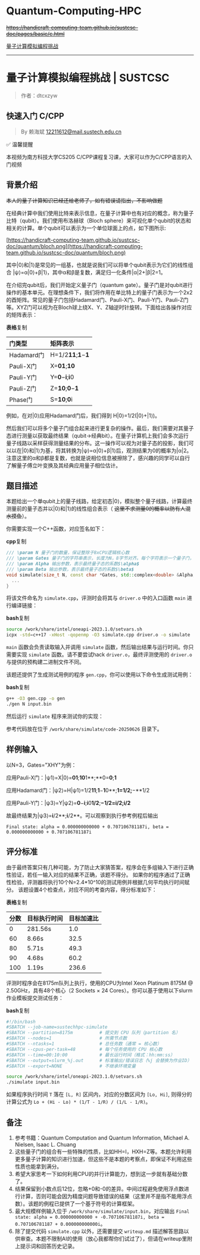 
# Quantum-Computing-HPC

~~https://handicraft-computing-team.github.io/sustcsc-doc/pages/basic/c.html~~

[量子计算模拟编程挑战
](https://handicraft-computing-team.github.io/sustcsc-doc/pages/basic/c.html "：）")

---



# 量子计算模拟编程挑战 | SUSTCSC

> 作者：dtcxzyw

## 快速入门 C/CPP

> By 赖海斌 [12211612@mail.sustech.edu.cn](mailto:12211612@mail.sustech.edu.cn)

✅ 温馨提醒

本视频为南方科技大学CS205 C/CPP课程复习课，大家可以作为C/CPP语言的入门视频

## 背景介绍

~~本人的量子计算知识已经还给老师了，如有错误请指出，不影响做题~~

在经典计算中我们使用比特来表示信息，在量子计算中也有对应的概念，称为量子比特（qubit）。我们使用布洛赫球（Bloch sphere）来可视化单个qubit的状态和相关的计算。单个qubit可以表示为一个单位球面上的点，如下图所示:

[https://handicraft-computing-team.github.io/sustcsc-doc/quantum/bloch.png](https://handicraft-computing-team.github.io/sustcsc-doc/quantum/bloch.png)

其中|0⟩和|1⟩是常见的一组基，也就是说我们可以将单个qubit表示为它们的线性组合 |ψ⟩=α|0⟩+β|1⟩，其中α和β是复数，满足归一化条件|α|2+|β|2=1。

在介绍完qubit后，我们开始定义量子门（quantum gate）。量子门是对qubit进行操作的基本单元。在理想条件下，我们将作用在单比特上的量子门表示为一个2x2的酉矩阵。常见的量子门包括Hadamard门、Pauli-X门、Pauli-Y门、Pauli-Z门等。XYZ门可以视为在Bloch球上绕X、Y、Z轴逆时针旋转。下面给出各操作对应的矩阵表示：

**表格**复制

| 门类型     | 矩阵表示                                   |
| :--------- | :----------------------------------------- |
| Hadamard门 | H=1/2**11**;**1**−**1** |
| Pauli-X门  | X=**01**;**10**                |
| Pauli-Y门  | Y=**0**−**i**;**i**0    |
| Pauli-Z门  | Z=**10**;**0**−**1**    |
| Phase门    | S=**10**;**0**i                |

例如，在对|0⟩应用Hadamard门后，我们得到 H|0⟩=1/2(|0⟩+|1⟩)。

然后我们可以将多个量子门组合起来进行更复杂的操作。最后，我们需要对其量子态进行测量以获取最终结果（qubit->经典bit）。在量子计算机上我们会多次运行量子线路以采样获得测量结果的分布。这一操作可以视为对量子态的投影，我们可以以在|0⟩和|1⟩为基，将其转换为|ψ⟩=α|0⟩+β|1⟩后，观测结果为0的概率为|α|2。注意这里的α和β都是复数，也就是说相位信息被擦除了，感兴趣的同学可以自行了解量子傅立叶变换及其经典应用量子相位估计。

## 题目描述

本题给出一个单qubit上的量子线路，给定初态|0⟩，模拟整个量子线路，计算最终测量前的量子态并以|0⟩和|1⟩的线性组合表示（ ~~这里不求测量0的概率以防有人混水摸鱼~~）。

你需要实现一个C++函数，对应签名如下：

**cpp**复制

```cpp
/// \param N 量子门的数量，保证整除于8xCPU逻辑核心数
/// \param Gates 量子门的字符串表示，长度为N，8字节对齐。每个字符表示一个量子门，只可能为'H', 'X', 'Y', 'Z', 'S'中的一个，分别表示Hadamard门、Pauli-X门、Pauli-Y门、Pauli-Z门和Phase门。
/// \param Alpha 输出参数，表示最终量子态的系数$\alpha$
/// \param Beta 输出参数，表示最终量子态的系数$\beta$
void simulate(size_t N, const char *Gates, std::complex<double> &Alpha, std::complex<double> &Beta) {
  ...
}
```

将该文件命名为 `simulate.cpp`，评测时会将其与 `driver.o` 中的入口函数 `main` 进行编译链接：

**bash**复制

```bash
source /work/share/intel/oneapi-2023.1.0/setvars.sh
icpx -std=c++17 -xHost -qopenmp -O3 simulate.cpp driver.o -o simulate
```

`main` 函数会负责读取输入并调用 `simulate` 函数，然后输出结果与运行时间。你只需要实现 `simulate` 函数。请不要尝试hack `driver.o`，最终评测使用的 `driver.o` 与提供的预构建二进制文件不同。

该题还提供了生成测试用例的程序 `gen.cpp`，你可以使用以下命令生成测试用例：

**bash**复制

```bash
g++ -O3 gen.cpp -o gen
./gen N input.bin
```

然后运行 `simulate` 程序来测试你的实现：

参考代码放在位于 `/work/share/simulate/code-20250626` 目录下。

## 样例输入

以N=3，Gates="XHY"为例：

应用Pauli-X门：|ψ1⟩=X|0⟩=**01**;**10**1**;**0=**0**;**1**

应用Hadamard门：|ψ2⟩=H|ψ1⟩=1/2**11**;**1**−**1**0**;**1=**1/2**;**−**1/2

应用Pauli-Y门：|ψ3⟩=Y|ψ2⟩=**0**−**i**;**i**0**1/2**;**−**1/2=**i**/2**;**i**/2**

故最终结果为|ψ3⟩=**i**/2**;**i**/2**。可以观察到执行参考例程后输出

`Final state: alpha = 0.000000000000 + 0.707106781187i, beta = 0.000000000000 + 0.707106781187i`

## 评分标准

由于最终答案只有几种可能，为了防止大家猜答案，程序会在多组输入下进行正确性验证，若任一输入对应的结果不正确，该题不得分。 如果你的程序通过了正确性检验，评测器将执行10个N=2.4*10^10的测试用例并根据几何平均执行时间赋分。 该题设置4个检查点，对应不同的考查内容，得分标准如下：

**表格**复制

| 分数 | 目标执行时间 | 目标加速比 |
| :--- | :----------- | :--------- |
| 0    | 281.56s      | 1.0        |
| 60   | 8.66s        | 32.5       |
| 80   | 5.71s        | 49.3       |
| 90   | 4.68s        | 60.2       |
| 100  | 1.19s        | 236.6      |

评测时程序会在8175m队列上执行，使用的CPU为Intel Xeon Platinum 8175M @ 2.50GHz，具有48个核心（2 Sockets × 24 Cores）。你可以基于使用以下slurm作业模板提交测试任务：

**bash**复制

```bash
#!/bin/bash
#SBATCH --job-name=sustechhpc-simulate
#SBATCH --partition=8175m          # 提交到 CPU 队列（partition 名）
#SBATCH --nodes=1                  # 所需节点数
#SBATCH --ntasks=1                 # 总任务数（通常 = 核心数）
#SBATCH --cpus-per-task=48         # 每个任务使用的 CPU 核心数
#SBATCH --time=00:10:00            # 最长运行时间（格式：hh:mm:ss）
#SBATCH --output=slurm_%j.out      # 标准输出/错误日志（%j 会替换为作业ID）
#SBATCH --export=NONE              # 不继承环境变量

source /work/share/intel/oneapi-2023.1.0/setvars.sh
./simulate input.bin
```

如果程序执行时间 `T` 落在 `[L, R]` 区间内，对应的分数区间为 `[Lo, Hi]`, 则得分的计算公式为 `Lo + (Hi - Lo) * (1/T - 1/R) / (1/L - 1/R)`。

## 备注

1. 参考书籍：Quantum Computation and Quantum Information, Michael A. Nielsen, Isaac L. Chuang
2. 这些量子门的组合有一些特殊的性质，比如HH=I，HXH=Z等。本题允许利用更多量子计算的知识进行加速，但这些不是本题的考察点，即保证不利用这些性质也能拿到满分。
3. 希望大家思考一下如何利用CPU的并行计算能力，想到这一步就有基础分数了。
4. 结果保留到小数点后12位，忽略+0和-0的差异。中间过程避免使用浮点数进行计算，否则可能会因为精度问题导致错误的结果（这里并不是指不能用浮点数）。该题的例程已提供了一个基于符号的计算框架。
5. 最大规模样例输入位于 `/work/share/simulate/input.bin`，对应输出 `Final state: alpha = 0.000000000000 + -0.707106781187i, beta = 0.707106781187 + 0.000000000000i`。
6. 除了提交代码 `simulate.cpp` 以外，还需要提交 `writeup.md` 描述解答思路以供审查。本题不限制AI的使用（放心我都帮你们试过了），但请在writeup里附上提示词和回答历史记录。

